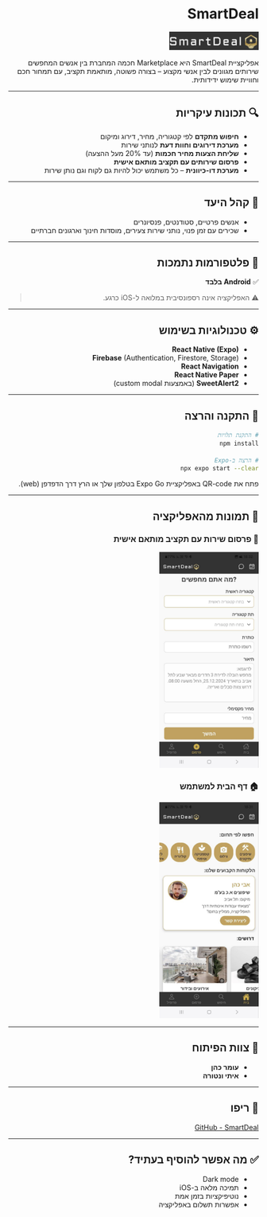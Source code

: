 <div dir="rtl">

# SmartDeal

<img src="./assets/logo/logo2.png" alt="SmartDeal Logo" width="180"/>

אפליקציית SmartDeal היא Marketplace חכמה המחברת בין אנשים המחפשים שירותים מגוונים לבין אנשי מקצוע – בצורה פשוטה, מותאמת תקציב, עם תמחור חכם וחוויית שימוש ידידותית.

---

## 🔍 תכונות עיקריות

- **חיפוש מתקדם** לפי קטגוריה, מחיר, דירוג ומיקום
- **מערכת דירוגים וחוות דעת** לנותני שירות
- **שליחת הצעות מחיר חכמות** (עד 20% מעל ההצעה)
- **פרסום שירותים עם תקציב מותאם אישית**
- **מערכת דו-כיוונית** – כל משתמש יכול להיות גם לקוח וגם נותן שירות

---

## 🎯 קהל היעד

- אנשים פרטיים, סטודנטים, פנסיונרים
- שכירים עם זמן פנוי, נותני שירות צעירים, מוסדות חינוך וארגונים חברתיים

---

## 📱 פלטפורמות נתמכות

✅ **Android בלבד**

> ⚠️ האפליקציה אינה רספונסיבית במלואה ל-iOS כרגע.

---

## ⚙️ טכנולוגיות בשימוש

- **React Native (Expo)**
- **Firebase** (Authentication, Firestore, Storage)
- **React Navigation**
- **React Native Paper**
- **SweetAlert2** (באמצעות custom modal)

---

## 🚀 התקנה והרצה

```bash
# התקנת תלויות
npm install

# הרצה ב-Expo
npx expo start --clear
```

פתח את QR-code באפליקציית Expo Go בטלפון שלך או הרץ דרך הדפדפן (web).

---

## 📸 תמונות מהאפליקציה

### 🧾 פרסום שירות עם תקציב מותאם אישית

<img src="./assets/images/postScreen.jpg" alt="פרסום שירות" width="200"/>

### 🏠 דף הבית למשתמש

<img src="./assets/images/HomeScreen.jpg" alt="דף הבית" width="200"/>

---

## 👥 צוות הפיתוח

- **עומר כהן**
- **איתי ונטורה**

---

## 🔗 ריפו

[GitHub - SmartDeal](https://github.com/omercod/SmartDeal)

---

## ✅ מה אפשר להוסיף בעתיד?

- Dark mode
- תמיכה מלאה ב-iOS
- נוטיפיקציות בזמן אמת
- אפשרות תשלום באפליקציה

</div>
